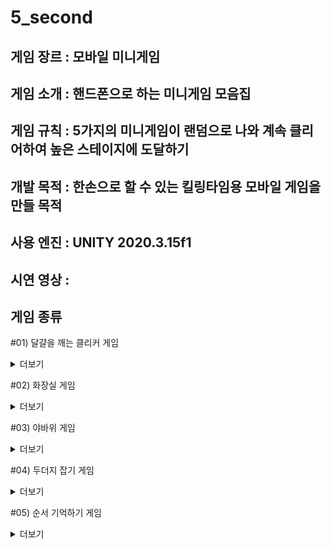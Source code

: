 # 5_second

게임 장르 : 모바일 미니게임
---

게임 소개 : 
핸드폰으로 하는 미니게임 모음집
---

게임 규칙 : 5가지의 미니게임이 랜덤으로 나와 계속 클리어하여 높은 스테이지에 도달하기
---

개발 목적 : 한손으로 할 수 있는 킬링타임용 모바일 게임을 만들 목적
---

사용 엔진 : UNITY 2020.3.15f1
---

시연 영상 : 
---

게임 종류
---
#01) 달걀을 깨는 클리커 게임
<details>
<summary>더보기</summary>
 달걀을 클릭하여 알을 깨는 게임 
  
![KakaoTalk_20241111_164757470_03](https://github.com/user-attachments/assets/f190adc5-3284-4089-aa65-199d351e6b8e)

![KakaoTalk_20241111_164757470_02](https://github.com/user-attachments/assets/0a8b06dd-fff6-43a3-a320-aff45897b31c)

</details>

#02) 화장실 게임
<details>
<summary>더보기</summary>
랜덤으로 나오는 남자, 여자 심볼에 맞춰 버튼을 누르는 게임
  
![KakaoTalk_20241111_164757470](https://github.com/user-attachments/assets/76bb2537-a9a9-45e9-8fcf-bb9c46a9acbc)


</details>

#03) 야바위 게임
<details>
<summary>더보기</summary>
여러번 섞인 카드중에 조커 카드를 찾는 게임
  

![KakaoTalk_20241111_164942243_01](https://github.com/user-attachments/assets/e943158d-dec5-4587-b8b8-4aa1a8debe78)

![KakaoTalk_20241111_164942243_02](https://github.com/user-attachments/assets/dd4b5c09-428a-4d05-bef6-34a794d1324b)

![KakaoTalk_20241111_164757470](https://github.com/user-attachments/assets/cf196335-8575-4013-91c0-be821d97a547)


</details>

#04) 두더지 잡기 게임
<details>
<summary>더보기</summary>
클릭으로 두더지를 잡는 게임
  
![KakaoTalk_20241111_164757470_04](https://github.com/user-attachments/assets/a60ef480-41f6-499f-9c5a-60cceafedbb8)


</details>

#05) 순서 기억하기 게임
<details>
<summary>더보기</summary>
버튼의 순서를 기억하고 그 순서대로 누르는 게임
  
![KakaoTalk_20241111_164942243](https://github.com/user-attachments/assets/dedb1bd3-8889-46ad-9e59-a3280f232754)



</details>

